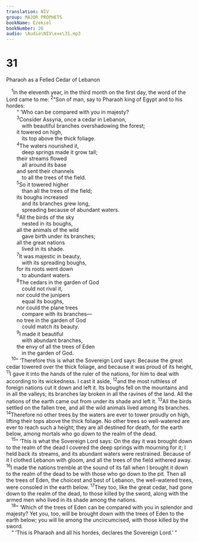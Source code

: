 ```yaml
---
translation: NIV
group: MAJOR PROPHETS
bookName: Ezekiel 
bookNumber: 26
audio: \Audio\NIV\exe\31.mp3
---
```


<div class="title"><h1>31</h1><p>Pharaoh as a Felled Cedar of Lebanon </p></div>
<span class="verse exe_31_1"> <sup>1</sup>In the eleventh year, in the third month on the first day, the word of the Lord came to me: </span>
<span class="verse exe_31_2"><sup>2</sup>“Son of man, say to Pharaoh king of Egypt and to his hordes: <br/>  “ ‘Who can be compared with you in majesty? <br/></span>
<span class="verse exe_31_3">  <sup>3</sup>Consider Assyria, once a cedar in Lebanon, <br/>   with beautiful branches overshadowing the forest; <br/>  it towered on high, <br/>   its top above the thick foliage. <br/></span>
<span class="verse exe_31_4">  <sup>4</sup>The waters nourished it, <br/>   deep springs made it grow tall; <br/>  their streams flowed <br/>   all around its base <br/>  and sent their channels <br/>   to all the trees of the field. <br/></span>
<span class="verse exe_31_5">  <sup>5</sup>So it towered higher <br/>   than all the trees of the field; <br/>  its boughs increased <br/>   and its branches grew long, <br/>   spreading because of abundant waters. <br/></span>
<span class="verse exe_31_6">  <sup>6</sup>All the birds of the sky <br/>   nested in its boughs, <br/>  all the animals of the wild <br/>   gave birth under its branches; <br/>  all the great nations <br/>   lived in its shade. <br/></span>
<span class="verse exe_31_7">  <sup>7</sup>It was majestic in beauty, <br/>   with its spreading boughs, <br/>  for its roots went down <br/>   to abundant waters. <br/></span>
<span class="verse exe_31_8">  <sup>8</sup>The cedars in the garden of God <br/>   could not rival it, <br/>  nor could the junipers <br/>   equal its boughs, <br/>  nor could the plane trees <br/>   compare with its branches— <br/>  no tree in the garden of God <br/>   could match its beauty. <br/></span>
<span class="verse exe_31_9">  <sup>9</sup>I made it beautiful <br/>   with abundant branches, <br/>  the envy of all the trees of Eden <br/>   in the garden of God. <br/></span>
<span class="verse exe_31_10"> <sup>10</sup>“ ‘Therefore this is what the Sovereign Lord says: Because the great cedar towered over the thick foliage, and because it was proud of its height, </span>
<span class="verse exe_31_11"><sup>11</sup>I gave it into the hands of the ruler of the nations, for him to deal with according to its wickedness. I cast it aside, </span>
<span class="verse exe_31_12"><sup>12</sup>and the most ruthless of foreign nations cut it down and left it. Its boughs fell on the mountains and in all the valleys; its branches lay broken in all the ravines of the land. All the nations of the earth came out from under its shade and left it. </span>
<span class="verse exe_31_13"><sup>13</sup>All the birds settled on the fallen tree, and all the wild animals lived among its branches. </span>
<span class="verse exe_31_14"><sup>14</sup>Therefore no other trees by the waters are ever to tower proudly on high, lifting their tops above the thick foliage. No other trees so well-watered are ever to reach such a height; they are all destined for death, for the earth below, among mortals who go down to the realm of the dead. <br/></span>
<span class="verse exe_31_15"> <sup>15</sup>“ ‘This is what the Sovereign Lord says: On the day it was brought down to the realm of the dead I covered the deep springs with mourning for it; I held back its streams, and its abundant waters were restrained. Because of it I clothed Lebanon with gloom, and all the trees of the field withered away. </span>
<span class="verse exe_31_16"><sup>16</sup>I made the nations tremble at the sound of its fall when I brought it down to the realm of the dead to be with those who go down to the pit. Then all the trees of Eden, the choicest and best of Lebanon, the well-watered trees, were consoled in the earth below. </span>
<span class="verse exe_31_17"><sup>17</sup>They too, like the great cedar, had gone down to the realm of the dead, to those killed by the sword, along with the armed men who lived in its shade among the nations. <br/></span>
<span class="verse exe_31_18"> <sup>18</sup>“ ‘Which of the trees of Eden can be compared with you in splendor and majesty? Yet you, too, will be brought down with the trees of Eden to the earth below; you will lie among the uncircumcised, with those killed by the sword. <br/> “ ‘This is Pharaoh and all his hordes, declares the Sovereign Lord.’ ” <br/></span>
